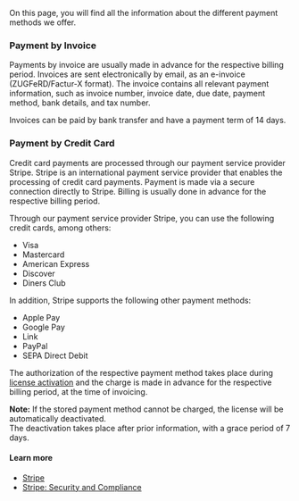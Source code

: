 On this page, you will find all the information about the different payment methods we offer.

### Payment by Invoice

Payments by invoice are usually made in advance for the respective billing period. Invoices are sent electronically by email, as an e-invoice (ZUGFeRD/Factur-X format). The invoice contains all relevant payment information, such as invoice number, invoice date, due date, payment method, bank details, and tax number.

Invoices can be paid by bank transfer and have a payment term of 14 days.

### Payment by Credit Card

Credit card payments are processed through our payment service provider Stripe. Stripe is an international payment service provider that enables the processing of credit card payments. Payment is made via a secure connection directly to Stripe. Billing is usually done in advance for the respective billing period.

Through our payment service provider Stripe, you can use the following credit cards, among others:

- Visa
- Mastercard
- American Express
- Discover
- Diners Club

In addition, Stripe supports the following other payment methods:

- Apple Pay
- Google Pay
- Link
- PayPal
- SEPA Direct Debit

The authorization of the respective payment method takes place during [license activation](../license-management/activate-license/) and the charge is made in advance for the respective billing period, at the time of invoicing.

<div class="alert alert-info">
    <i class="fa-solid fa-lightbulb"></i> <strong>Note:</strong> If the stored payment method cannot be charged, the license will be automatically deactivated.<br>The deactivation takes place after prior information, with a grace period of 7 days.
</div>

#### Learn more

- [Stripe](https://stripe.com)
- [Stripe: Security and Compliance](https://stripe.com/de/security)